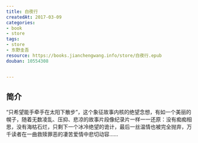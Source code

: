 ```yaml
---
title: 白夜行
createdAt: 2017-03-09
categories: 
- book
- store
tags: 
- store
- 东野圭吾
resource: https://books.jianchengwang.info/store/白夜行.epub
douban: 10554308


---
```


## 简介

“只希望能手牵手在太阳下散步”，这个象征故事内核的绝望念想，有如一个美丽的幌子，随着无数凌乱、压抑、悲凉的故事片段像纪录片一样一一还原：没有痴痴相思，没有海枯石烂，只剩下一个冰冷绝望的诡计，最后一丝温情也被完全抛弃，万千读者在一曲救赎罪恶的凄苦爱情中悲切动容……

